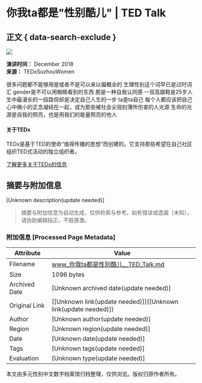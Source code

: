 # 你我ta都是"性别酷儿" | TED Talk

## 正文 { data-search-exclude }


![](https://pi.tedcdn.com/r/talkstar-photos.s3.amazonaws.com/uploads/f14de17d-de54-4c8c-84df-40c7faa71786/maxresdefault.jpg?u%5Br%5D=2&u%5Bs%5D=0.5&u%5Ba%5D=0.8&u%5Bt%5D=0.03&quality=80&w=3840)

**演讲时间：** December 2018  
**来源：** TEDxSuzhouWomen  

很多问题都不能够用是或者不是可以来以偏概全的 生理性别这个词早已是过时词汇 gender是不可以用眼睛看到的东西 那是一种自我认同感 一双高跟鞋是25岁人生中最漫长的一段路但却是决定自己人生的一步 ta是ta自己 每个人都应该把自己心中微小的正念凝结在一起，成为那些被社会尖锐刻薄所伤害的人光源 生命的光源是自我的照亮，也是用我们的能量照亮的他人

#### 关于TEDx

TEDx是基于TED的使命“值得传播的思想”而创建的。它支持那些希望在自己社区组织TED式活动的独立组织者。

[了解更多关于TEDx的信息](https://www.ted.com/participate/translate/get-started)
<!-- tcd_original_link https://www.ted.com/talks/ta -->


## 摘要与附加信息

<!-- tcd_abstract -->
[Unknown description(update needed)]
<!-- tcd_abstract_end -->

> 摘要与附加信息为自动生成，仅供检索与参考。如有错误或遗漏（未知），请协助编辑指正，不胜感激。

### 附加信息 [Processed Page Metadata]

| Attribute       | Value                                  |
|-----------------|----------------------------------------|
| Filename        | www_你我ta都是性别酷儿__TED_Talk.md                             |
| Size            | 1096 bytes                           |
| Archived Date   | [Unknown archived date(update needed)]                             |
| Original Link   | [[Unknown link(update needed)]]([Unknown link(update needed)])                       |
| Author          | [Unknown author(update needed)]                               |
| Region          | [Unknown region(update needed)]                               |
| Date            | [Unknown date(update needed)]                                 |
| Tags            | [Unknown tags(update needed)]                                 |
| Evaluation            | [Unknown type(update needed)]                                 |
<!-- tcd_table_end -->

本文由多元性别中文数字档案馆归档整理，仅供浏览。版权归原作者所有。
